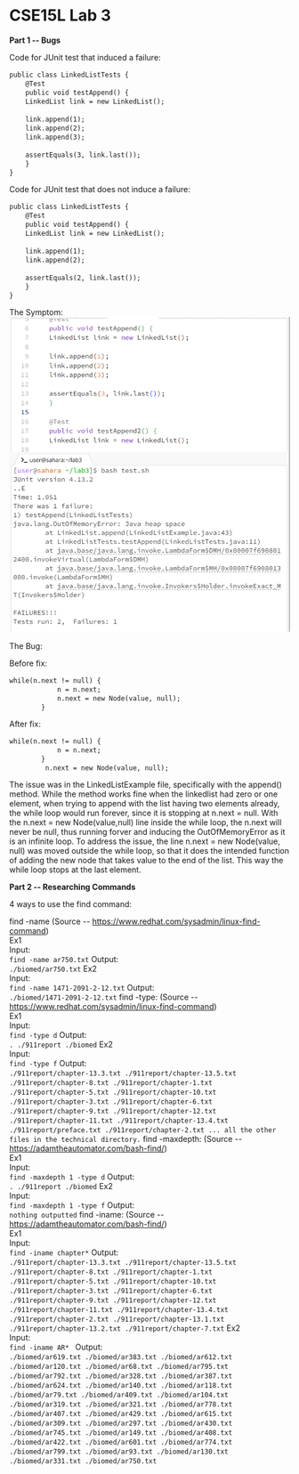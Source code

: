 # CSE15L Lab 3

**Part 1 -- Bugs** <br>

Code for JUnit test that induced a failure: <br>
```
public class LinkedListTests {
	@Test 
	public void testAppend() {
    LinkedList link = new LinkedList();
    
    link.append(1);
    link.append(2);
    link.append(3);

    assertEquals(3, link.last());
	}
}

```
Code for JUnit test that does not induce a failure: <br>

```
public class LinkedListTests {
	@Test 
	public void testAppend() {
    LinkedList link = new LinkedList();
    
    link.append(1);
    link.append(2);

    assertEquals(2, link.last());
	}
}
```
The Symptom: <br>
![Image](2_test_JUnit.png) <br>

The Bug: <br>

  Before fix:
  ```
  while(n.next != null) {
              n = n.next;
              n.next = new Node(value, null);
          }
  ```

  After fix:
  ```
  while(n.next != null) {
              n = n.next;
          }
           n.next = new Node(value, null);
  ```
  
  The issue was in the LinkedListExample file, specifically with the append() method. While the method works fine when the linkedlist had zero or one element, when trying to append with the list having two elements already, the while loop would run forever, since it is stopping at n.next = null. With the n.next = new Node(value,null) line inside the while loop, the n.next will never be null, thus running forver and inducing the OutOfMemoryError as it is an infinite loop.
  To address the issue, the line n.next = new Node(value, null) was moved outside the while loop, so that it does the intended function of adding the new node that takes value to the end of the list. This way the while loop stops at the last element.



**Part 2 -- Researching Commands** <br>

4 ways to use the find command: <br>

find -name (Source -- https://www.redhat.com/sysadmin/linux-find-command) <br> 
	Ex1 <br>
	Input: <br>
 	```
  	find -name ar750.txt
  	```
 	Output: <br>
  	```
   	./biomed/ar750.txt
    	```
     	Ex2 <br>
	Input: <br>
 	```
  	find -name 1471-2091-2-12.txt
  	```
 	Output: <br>
  	```
   	./biomed/1471-2091-2-12.txt
    	```
find -type: (Source -- https://www.redhat.com/sysadmin/linux-find-command) <br>
Ex1 <br>
	Input: <br>
 	```
  	find -type d
  	```
 	Output: <br>
  	```
   	.
	./911report
	./biomed
    	```
Ex2 <br>
     	Input: <br>
 	```
  	find -type f
  	```
 	Output: <br>
  	```
   	./911report/chapter-13.3.txt
	./911report/chapter-13.5.txt
	./911report/chapter-8.txt
	./911report/chapter-1.txt
	./911report/chapter-5.txt
	./911report/chapter-10.txt
	./911report/chapter-3.txt
	./911report/chapter-6.txt
	./911report/chapter-9.txt
	./911report/chapter-12.txt
	./911report/chapter-11.txt
	./911report/chapter-13.4.txt
	./911report/preface.txt
	./911report/chapter-2.txt
 	... all the other files in the technical directory.
    	```
find -maxdepth: (Source -- https://adamtheautomator.com/bash-find/) <br>
Ex1 <br>
	Input: <br>
 	```
  	find -maxdepth 1 -type d
  	```
 	Output: <br>
  	```
   	.
	./911report
	./biomed
    	```
Ex2 <br>
     	Input: <br>
 	```
  	find -maxdepth 1 -type f
  	```
 	Output: <br>
  	```
   	nothing outputted
   	```
find -iname: (Source -- https://adamtheautomator.com/bash-find/) <br>
Ex1 <br>
	Input: <br>
 	```
  	find -iname chapter*
  	```
 	Output: <br>
  	```
   	./911report/chapter-13.3.txt
	./911report/chapter-13.5.txt
	./911report/chapter-8.txt
	./911report/chapter-1.txt
	./911report/chapter-5.txt
	./911report/chapter-10.txt
	./911report/chapter-3.txt
	./911report/chapter-6.txt
	./911report/chapter-9.txt
	./911report/chapter-12.txt
	./911report/chapter-11.txt
	./911report/chapter-13.4.txt
	./911report/chapter-2.txt
	./911report/chapter-13.1.txt
	./911report/chapter-13.2.txt
	./911report/chapter-7.txt
    	```
Ex2 <br>
     	Input: <br>
 	```
  	find -iname AR* 
  	```
 	Output: <br>
  	```
   	./biomed/ar619.txt
	./biomed/ar383.txt
	./biomed/ar612.txt
	./biomed/ar120.txt
	./biomed/ar68.txt
	./biomed/ar795.txt
	./biomed/ar792.txt
	./biomed/ar328.txt
	./biomed/ar387.txt
	./biomed/ar624.txt
	./biomed/ar140.txt
	./biomed/ar118.txt
	./biomed/ar79.txt
	./biomed/ar409.txt
	./biomed/ar104.txt
	./biomed/ar319.txt
	./biomed/ar321.txt
	./biomed/ar778.txt
	./biomed/ar407.txt
	./biomed/ar429.txt
	./biomed/ar615.txt
	./biomed/ar309.txt
	./biomed/ar297.txt
	./biomed/ar430.txt
	./biomed/ar745.txt
	./biomed/ar149.txt
	./biomed/ar408.txt
	./biomed/ar422.txt
	./biomed/ar601.txt
	./biomed/ar774.txt
	./biomed/ar799.txt
	./biomed/ar93.txt
	./biomed/ar130.txt
	./biomed/ar331.txt
	./biomed/ar750.txt
   	```

